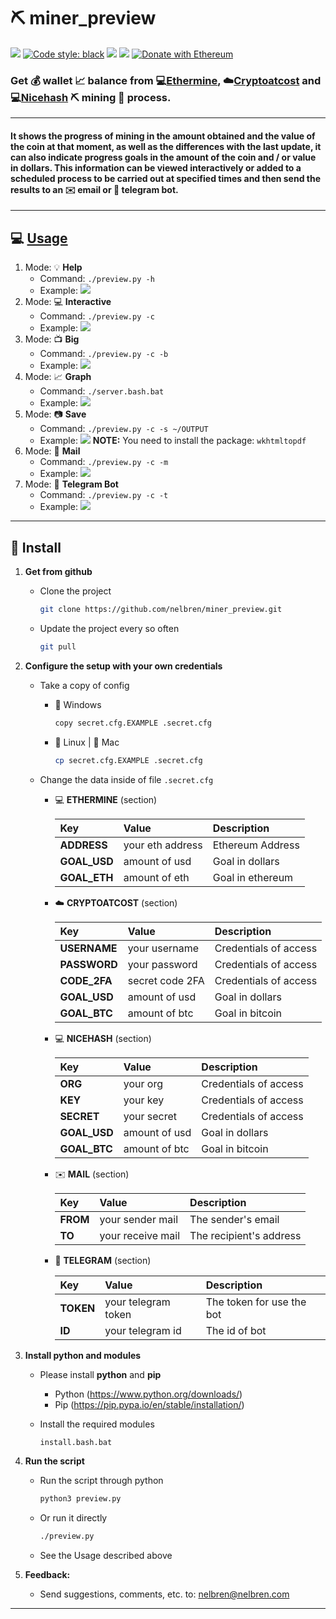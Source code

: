 # ⛏️ miner_preview

[![](images/python.svg)](https://python.org/)
[![Code style: black](https://img.shields.io/badge/code%20style-black-000000.svg?style=flat-square)](https://github.com/psf/black)
[![](images/pylint.svg)](https://pylint.org/)
[![](images/flake8.svg)](https://www.flake8rules.com/)
[![Donate with Ethereum](https://en.cryptobadges.io/badge/micro/0x0892c9b9b58ad5a7878d5dcd4da4ee72109c32c6)](https://en.cryptobadges.io/donate/0x0892c9b9b58ad5a7878d5dcd4da4ee72109c32c6)

### Get 💰 wallet 📈 balance from 💻[Ethermine](https://www.ethermine.org/), ☁️[Cryptoatcost](https://www.cryptoatcost.com/) and 💻[Nicehash](https://www.nicehash.com/) ⛏️ mining 🚧 process.

---
#### It shows the progress of mining in the amount obtained and the value of the coin at that moment, as well as the differences with the last update, it can also indicate progress goals in the amount of the coin and / or value in dollars. This information can be viewed interactively or added to a scheduled process to be carried out at specified times and then send the results to an ✉️ email or 🤖 telegram bot.
---

## 💻 [Usage](#usage)

1. Mode: 💡 **Help**
    - Command: `./preview.py -h`
    - Example: 
        ![](images/help.png)
2. Mode: 💻 **Interactive** 
    - Command: `./preview.py -c`
    - Example:
        ![](images/preview.png)
3. Mode: 📺 **Big** 
    - Command: `./preview.py -c -b`
    - Example:
        ![](images/big.png)   
4. Mode: 📈 **Graph** 
    - Command: `./server.bash.bat`
    - Example:
        ![](images/graph.png)
5. Mode: 📷 **Save** 
    - Command: `./preview.py -c -s ~/OUTPUT`
    - Example:
        ![](images/save.png)
    **NOTE:** You need to install the package: `wkhtmltopdf`
6. Mode: 📧 **Mail**
    - Command: `./preview.py -c -m`
    - Example:
        ![](images/mail.jpg)
7. Mode: 🤖 **Telegram Bot**
    - Command: `./preview.py -c -t`
    - Example:
        ![](images/telegram.png)

---

## 🔩 Install

1. **Get from github**

    - Clone the project
        ```bash
        git clone https://github.com/nelbren/miner_preview.git
        ```
    - Update the project every so often
        ```bash
        git pull
        ```

2. **Configure the setup with your own credentials**
    - Take a copy of config
        - 🚪 Windows
            ```bash
            copy secret.cfg.EXAMPLE .secret.cfg
            ```

        - 🐧 Linux | 🍎  Mac      
            ```bash
            cp secret.cfg.EXAMPLE .secret.cfg
            ```
    - Change the data inside of file `.secret.cfg`

        - 💻 **ETHERMINE** (section)

            |Key|Value|Description|
            |:--|:--|:--|
            |**ADDRESS**|your eth address|Ethereum Address|
            |**GOAL_USD**|amount of usd|Goal in dollars|
            |**GOAL_ETH**|amount of eth|Goal in ethereum|

        - ☁️ **CRYPTOATCOST** (section)

            |Key|Value|Description|
            |:--|:--|:--|
            |**USERNAME**|your username|Credentials of access|
            |**PASSWORD**|your password|Credentials of access|
            |**CODE_2FA**|secret code 2FA|Credentials of access|
            |**GOAL_USD**|amount of usd|Goal in dollars|
            |**GOAL_BTC**|amount of btc|Goal in bitcoin|

        - 💻 **NICEHASH** (section)

            |Key|Value|Description|
            |:--|:--|:--|
            |**ORG**|your org|Credentials of access|
            |**KEY**|your key|Credentials of access|
            |**SECRET**|your secret|Credentials of access|
            |**GOAL_USD**|amount of usd|Goal in dollars|
            |**GOAL_BTC**|amount of btc|Goal in bitcoin|

        - ✉️ **MAIL** (section)

            |Key|Value|Description|
            |:--|:--|:--|
            |**FROM**|your sender mail|The sender's email|
            |**TO**|your receive mail|The recipient's address|

        - 🤖 **TELEGRAM** (section)

            |Key|Value|Description|
            |:--|:--|:--|
            |**TOKEN**|your telegram token|The token for use the bot|
            |**ID**|your telegram id|The id of bot|


3. **Install python and modules**
    
    - Please install **python** and **pip**
        - Python (https://www.python.org/downloads/)
        - Pip (https://pip.pypa.io/en/stable/installation/)
    
    - Install the required modules
        ```bash
        install.bash.bat
        ```

4. **Run the script**
    - Run the script through python
        ```bash
        python3 preview.py
        ```
    - Or run it directly
        ```bash
        ./preview.py
        ```
    - See the <a name="usage">Usage</a> described above 
     

5. **Feedback:** 
   - Send suggestions, comments, etc. to: nelbren@nelbren.com

---

